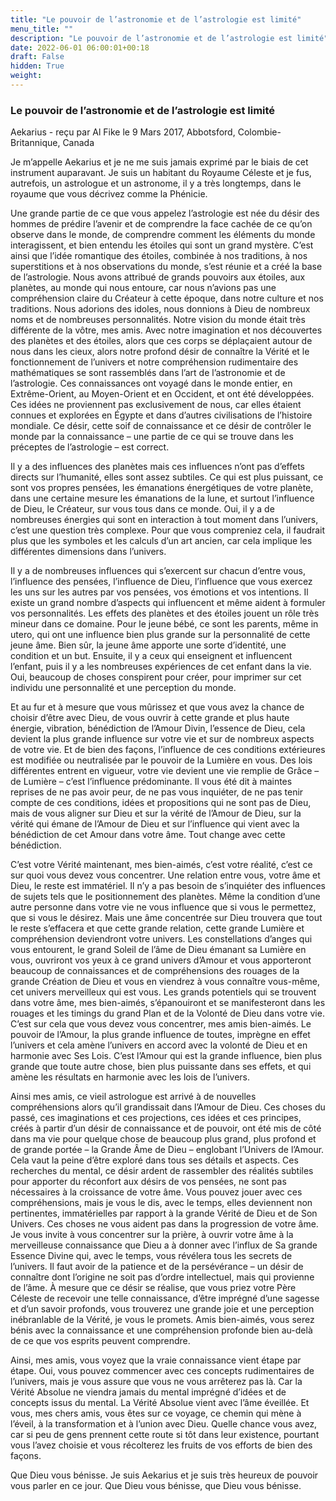```yaml
---
title: "Le pouvoir de l’astronomie et de l’astrologie est limité"
menu_title: ""
description: "Le pouvoir de l’astronomie et de l’astrologie est limité"
date: 2022-06-01 06:00:01+00:18
draft: False
hidden: True
weight:
---
```

### Le pouvoir de l’astronomie et de l’astrologie est limité

Aekarius - reçu par Al Fike le 9 Mars 2017, Abbotsford, Colombie-Britannique, Canada

Je m’appelle Aekarius et je ne me suis jamais exprimé par le biais de cet instrument auparavant. Je suis un habitant du Royaume Céleste et je fus, autrefois, un astrologue et un astronome, il y a très longtemps, dans le royaume que vous décrivez comme la Phénicie.

Une grande partie de ce que vous appelez l’astrologie est née du désir des hommes de prédire l’avenir et de comprendre la face cachée de ce qu’on observe dans le monde, de comprendre comment les éléments du monde interagissent, et bien entendu les étoiles qui sont un grand mystère. C’est ainsi que l’idée romantique des étoiles, combinée à nos traditions, à nos superstitions et à nos observations du monde, s’est réunie et a créé la base de l’astrologie. Nous avons attribué de grands pouvoirs aux étoiles, aux planètes, au monde qui nous entoure, car nous n’avions pas une compréhension claire du Créateur à cette époque, dans notre culture et nos traditions. Nous adorions des idoles, nous donnions à Dieu de nombreux noms et de nombreuses personnalités. Notre vision du monde était très différente de la vôtre, mes amis. Avec notre imagination et nos découvertes des planètes et des étoiles, alors que ces corps se déplaçaient autour de nous dans les cieux, alors notre profond désir de connaître la Vérité et le fonctionnement de l’univers et notre compréhension rudimentaire des mathématiques se sont rassemblés dans l’art de l’astronomie et de l’astrologie. Ces connaissances ont voyagé dans le monde entier, en Extrême-Orient, au Moyen-Orient et en Occident, et ont été développées. Ces idées ne proviennent pas exclusivement de nous, car elles étaient connues et explorées en Égypte et dans d’autres civilisations de l’histoire mondiale. Ce désir, cette soif de connaissance et ce désir de contrôler le monde par la connaissance – une partie de ce qui se trouve dans les préceptes de l’astrologie – est correct.

Il y a des influences des planètes mais ces influences n’ont pas d’effets directs sur l’humanité, elles sont assez subtiles. Ce qui est plus puissant, ce sont vos propres pensées, les émanations énergétiques de votre planète, dans une certaine mesure les émanations de la lune, et surtout l’influence de Dieu, le Créateur, sur vous tous dans ce monde. Oui, il y a de nombreuses énergies qui sont en interaction à tout moment dans l’univers, c’est une question très complexe. Pour que vous compreniez cela, il faudrait plus que les symboles et les calculs d’un art ancien, car cela implique les différentes dimensions dans l’univers.

Il y a de nombreuses influences qui s’exercent sur chacun d’entre vous, l’influence des pensées, l’influence de Dieu, l’influence que vous exercez les uns sur les autres par vos pensées, vos émotions et vos intentions. Il existe un grand nombre d’aspects qui influencent et même aident à formuler vos personnalités. Les effets des planètes et des étoiles jouent un rôle très mineur dans ce domaine. Pour le jeune bébé, ce sont les parents, même in utero, qui ont une influence bien plus grande sur la personnalité de cette jeune âme. Bien sûr, la jeune âme apporte une sorte d’identité, une condition et un but. Ensuite, il y a ceux qui enseignent et influencent l’enfant, puis il y a les nombreuses expériences de cet enfant dans la vie. Oui, beaucoup de choses conspirent pour créer, pour imprimer sur cet individu une personnalité et une perception du monde.

Et au fur et à mesure que vous mûrissez et que vous avez la chance de choisir d’être avec Dieu, de vous ouvrir à cette grande et plus haute énergie, vibration, bénédiction de l’Amour Divin, l’essence de Dieu, cela devient la plus grande influence sur votre vie et sur de nombreux aspects de votre vie. Et de bien des façons, l’influence de ces conditions extérieures est modifiée ou neutralisée par le pouvoir de la Lumière en vous. Des lois différentes entrent en vigueur, votre vie devient une vie remplie de Grâce – de Lumière – c’est l’influence prédominante. Il vous été dit à maintes reprises de ne pas avoir peur, de ne pas vous inquiéter, de ne pas tenir compte de ces conditions, idées et propositions qui ne sont pas de Dieu, mais de vous aligner sur Dieu et sur la vérité de l’Amour de Dieu, sur la vérité qui émane de l’Amour de Dieu et sur l’influence qui vient avec la bénédiction de cet Amour dans votre âme. Tout change avec cette bénédiction.

C’est votre Vérité maintenant, mes bien-aimés, c’est votre réalité, c’est ce sur quoi vous devez vous concentrer. Une relation entre vous, votre âme et Dieu, le reste est immatériel. Il n’y a pas besoin de s’inquiéter des influences de sujets tels que le positionnement des planètes. Même la condition d’une autre personne dans votre vie ne vous influence que si vous le permettez, que si vous le désirez. Mais une âme concentrée sur Dieu trouvera que tout le reste s’effacera et que cette grande relation, cette grande Lumière et compréhension deviendront votre univers. Les constellations d’anges qui vous entourent, le grand Soleil de l’âme de Dieu émanant sa Lumière en vous, ouvriront vos yeux à ce grand univers d’Amour et vous apporteront beaucoup de connaissances et de compréhensions des rouages de la grande Création de Dieu et vous en viendrez à vous connaître vous-même, cet univers merveilleux qui est vous. Les grands potentiels qui se trouvent dans votre âme, mes bien-aimés, s’épanouiront et se manifesteront dans les rouages et les timings du grand Plan et de la Volonté de Dieu dans votre vie. C’est sur cela que vous devez vous concentrer, mes amis bien-aimés. Le pouvoir de l’Amour, la plus grande influence de toutes, imprègne en effet l’univers et cela amène l’univers en accord avec la volonté de Dieu et en harmonie avec Ses Lois. C’est l’Amour qui est la grande influence, bien plus grande que toute autre chose, bien plus puissante dans ses effets, et qui amène les résultats en harmonie avec les lois de l’univers.

Ainsi mes amis, ce vieil astrologue est arrivé à de nouvelles compréhensions alors qu’il grandissait dans l’Amour de Dieu. Ces choses du passé, ces imaginations et ces projections, ces idées et ces principes, créés à partir d’un désir de connaissance et de pouvoir, ont été mis de côté dans ma vie pour quelque chose de beaucoup plus grand, plus profond et de grande portée – la Grande Âme de Dieu – englobant l’Univers de l’Amour. Cela vaut la peine d’être exploré dans tous ses détails et aspects. Ces recherches du mental, ce désir ardent de rassembler des réalités subtiles pour apporter du réconfort aux désirs de vos pensées, ne sont pas nécessaires à la croissance de votre âme. Vous pouvez jouer avec ces compréhensions, mais je vous le dis, avec le temps, elles deviennent non pertinentes, immatérielles par rapport à la grande Vérité de Dieu et de Son Univers. Ces choses ne vous aident pas dans la progression de votre âme. Je vous invite à vous concentrer sur la prière, à ouvrir votre âme à la merveilleuse connaissance que Dieu a à donner avec l’influx de Sa grande Essence Divine qui, avec le temps, vous révélera tous les secrets de l’univers. Il faut avoir de la patience et de la persévérance – un désir de connaître dont l’origine ne soit pas d’ordre intellectuel, mais qui provienne de l’âme. À mesure que ce désir se réalise, que vous priez votre Père Céleste de recevoir une telle connaissance, d’être imprégné d’une sagesse et d’un savoir profonds, vous trouverez une grande joie et une perception inébranlable de la Vérité, je vous le promets. Amis bien-aimés, vous serez bénis avec la connaissance et une compréhension profonde bien au-delà de ce que vos esprits peuvent comprendre.

Ainsi, mes amis, vous voyez que la vraie connaissance vient étape par étape. Oui, vous pouvez commencer avec ces concepts rudimentaires de l’univers, mais je vous assure que vous ne vous arrêterez pas là. Car la Vérité Absolue ne viendra jamais du mental imprégné d’idées et de concepts issus du mental. La Vérité Absolue vient avec l’âme éveillée. Et vous, mes chers amis, vous êtes sur ce voyage, ce chemin qui mène à l’éveil, à la transformation et à l’union avec Dieu. Quelle chance vous avez, car si peu de gens prennent cette route si tôt dans leur existence, pourtant vous l’avez choisie et vous récolterez les fruits de vos efforts de bien des façons.

Que Dieu vous bénisse. Je suis Aekarius et je suis très heureux de pouvoir vous parler en ce jour. Que Dieu vous bénisse, que Dieu vous bénisse.
